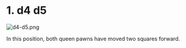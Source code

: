 # 1. d4 d5

![d4-d5.png](https://chastitywhiterose.github.io/ChasteBase/Chess/d4/d5/d4-d5.png)

In this position, both queen pawns have moved two squares forward.
